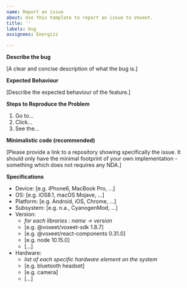 ```yaml
---
name: Report an issue
about: Use this template to report an issue to Voxeet.
title: ''
labels: bug
assignees: Energizz

---
```


**Describe the bug**

[A clear and concise description of what the bug is.]

**Expected Behaviour**

[Describe the expected behaviour of the feature.]

**Steps to Reproduce the Problem**

  1. Go to...
  2. Click...
  3. See the...

**Minimalistic code (recommended)**

[Please provide a link to a repository showing specifically the issue. It should only have the minimal footprint of your own implementation - something which does not requires any NDA.]

**Specifications**

  - Device: [e.g. iPhone6, MacBook Pro, ...]
  - OS: [e.g. iOS8.1, macOS Mojave, ...]
  - Platform: [e.g. Android, iOS, Chrome, ...]
  - Subsystem: [e.g. n.a., CyanogenMod, ...]
  - Version:
    - _for each libraries : name -> version_
    - [e.g. @voxeet/voxeet-sdk 1.8.7]
    - [e.g. @voxeet/react-components 0.31.0]
    - [e.g. node 10.15.0]
    - [...]
  - Hardware:
    - _list of each specific hardware element on the system_
    - [e.g. bluetooth headset]
    - [e.g. camera]
    - [...]
